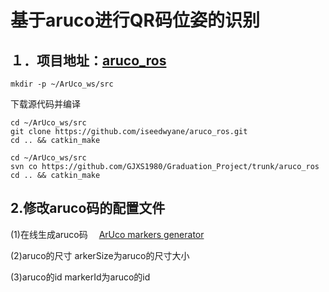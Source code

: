 # 基于aruco进行QR码位姿的识别

## １．项目地址：[aruco_ros](https://github.com/pal-robotics/aruco_ros)
```
mkdir -p ~/ArUco_ws/src
```
下载源代码并编译
```
cd ~/ArUco_ws/src
git clone https://github.com/iseedwyane/aruco_ros.git
cd .. && catkin_make
```
```
cd ~/ArUco_ws/src
svn co https://github.com/GJXS1980/Graduation_Project/trunk/aruco_ros
cd .. && catkin_make
```
## 2.修改aruco码的配置文件　
(1)在线生成aruco码　
[ArUco markers generator](http://chev.me/arucogen/)

(2)aruco的尺寸
arkerSize为aruco的尺寸大小

(3)aruco的id
markerId为aruco的id
